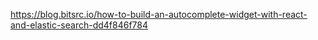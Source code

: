 https://blog.bitsrc.io/how-to-build-an-autocomplete-widget-with-react-and-elastic-search-dd4f846f784

